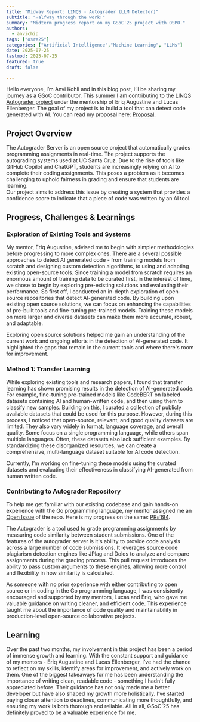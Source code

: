 ```yaml
---
title: "Midway Report: LINQS - Autograder (LLM Detector)"
subtitle: "Halfway through the work!"
summary: "Midterm progress report on my GSoC'25 project with OSPO."
authors:
  - anvichip
tags: ["osre25"]
categories: ["Artificial Intelligence","Machine Learning", "LLMs"]
date: 2025-07-25
lastmod: 2025-07-25
featured: true
draft: false

---
```


Hello everyone, I’m Anvi Kohli and in this blog post, I’ll be sharing my journey as a GSoC contributor. 
This summer I am contributing to the [LINQS Autograder project](https://ucsc-ospo.github.io/project/osre25/ucsc/autograder/) 
under the mentorship of Eriq Augustine and Lucas Ellenberger. 
The goal of my project is to build a tool that can detect code generated with AI. 
You can read my proposal here: [Proposal](https://summerofcode.withgoogle.com/programs/2025/projects/jxBUpvoM).

## Project Overview

The Autograder Server is an open source project that automatically grades programming assignments in real-time. 
The project supports the autograding systems used at UC Santa Cruz. 
Due to the rise of tools like GitHub Copilot and ChatGPT, students are increasingly relying on AI to complete their coding assignments. 
This poses a problem as it becomes challenging to uphold fairness in grading and ensure that students are learning.  
Our project aims to address this issue by creating a system that provides a confidence score to indicate that a piece of code was written by an AI tool.

## Progress, Challenges & Learnings

### Exploration of Existing Tools and Systems

My mentor, Eriq Augustine, advised me to begin with simpler methodologies before progressing to more complex ones. 
There are a several possible approaches to detect AI generated code - from training models from scratch and designing custom detection algorithms, to using and adapting existing open-source tools. Since training a model from scratch requires an enormous amount of training data to be curated first, in the interest of time, we chose to begin by exploring pre-existing solutions and evaluating their performance.
So first off, I conducted an in-depth exploration of open-source repositories that detect AI-generated code. 
By building upon existing open source solutions, we can focus on enhancing the capabilities of pre-built tools and fine-tuning pre-trained models.
Training these models on more larger and diverse datasets can make them more accurate, robust, and adaptable.

Exploring open source solutions helped me gain an understanding of the current work and ongoing efforts in the detection of AI-generated code. It highlighted the gaps that remain in the current tools and where there's room for improvement.

### Method 1: Transfer Learning

While exploring existing tools and research papers, I found that transfer learning has shown promising results in the detection of AI-generated code. 
For example, fine-tuning pre-trained models like CodeBERT on labeled datasets containing AI and human-written code, and then using them to classify new samples. 
Building on this, I curated a collection of publicly available datasets that could be used for this purpose.
However, during this process, I noticed that open-source, relevant, and good quality datasets are limited. 
They also vary widely in format, language coverage, and overall quality. 
Some focus on a single programming language, while others span multiple languages. 
Often, these datasets also lack sufficient examples. 
By standardizing these disorganized resources, we can create a comprehensive, multi-language dataset suitable for AI code detection. 

Currently, I’m working on fine-tuning these models using the curated datasets and evaluating their effectiveness in classifying AI-generated from human written code.

### Contributing to Autograder Repository

To help me get familiar with our existing codebase and gain hands-on experience with the Go programming language, my mentor assigned me an [Open Issue](https://github.com/edulinq/autograder-server/issues/141) of the repo. 
Here is my progress on the same: [PR#194](https://github.com/edulinq/autograder-server/pull/194).

The Autograder is a tool used to grade programming assignments by measuring code similarity between student submissions. 
One of the features of the autograder server is it's ability to provide code analysis across a large number of code submissions.
It leverages source code plagiarism detection engines like JPlag and Dolos to analyze and compare assignments during the grading process. 
This pull request introduces the ability to pass custom arguments to these engines, allowing more control and flexibility in how similarity is calculated.

As someone with no prior experience with either contributing to open source or in coding in the Go programming language, I was consistently encouraged and supported by my mentors, Lucas and Eriq, who gave me valuable guidance on writing cleaner, and efficient code. 
This experience taught me about the importance of code quality and maintainability in production-level open-source collaborative projects.

## Learning

Over the past two months, my involvement in this project has been a period of immense growth and learning. With the constant support and guidance of my mentors - Eriq Augustine and Lucas Ellenberger, I’ve had the chance to reflect on my skills, identify areas for improvement, and actively work on them.
One of the biggest takeaways for me has been understanding the importance of writing clean, readable code - something I hadn’t fully appreciated before. 
Their guidance has not only made me a better developer but have also shaped my growth more holistically. 
I’ve started paying closer attention to deadlines, communicating more thoughtfully, and ensuring my work is both thorough and reliable.
All in all, GSoC’25 has definitely proved to be a valuable experience for me.